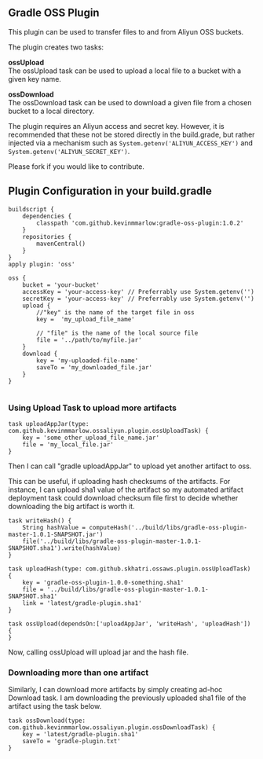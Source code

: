 Gradle OSS Plugin
----------------

This plugin can be used to transfer files to and from Aliyun OSS buckets.

The plugin creates two tasks:

**ossUpload**  
The ossUpload task can be used to upload a local file to a bucket with a given key name.

**ossDownload**  
The ossDownload task can be used to download a given file from a chosen bucket to a local directory.

The plugin requires an Aliyun access and secret key. However, it is recommended that these not be stored directly in the build.grade, but rather injected via a mechanism such as `System.getenv('ALIYUN_ACCESS_KEY')` and `System.getenv('ALIYUN_SECRET_KEY')`.

Please fork if you would like to contribute.

Plugin Configuration in your build.gradle
-----------------------------------------
```
buildscript {
    dependencies {
        classpath 'com.github.kevinmmarlow:gradle-oss-plugin:1.0.2'
    }
    repositories {
        mavenCentral()
    }
}
apply plugin: 'oss'

oss {
    bucket = 'your-bucket'
    accessKey = 'your-access-key' // Preferrably use System.getenv('')
    secretKey = 'your-access-key' // Preferrably use System.getenv('')
    upload {
        //"key" is the name of the target file in oss
        key =  'my_upload_file_name'
        
        // "file" is the name of the local source file
        file = '../path/to/myfile.jar' 
    }
    download {
        key = 'my-uploaded-file-name'
        saveTo = 'my_downloaded_file.jar'
    }
}


```

### Using Upload Task to upload more artifacts


```
task uploadAppJar(type: com.github.kevinmmarlow.ossaliyun.plugin.ossUploadTask) {
    key = 'some_other_upload_file_name.jar'
    file = 'my_local_file.jar'
}
```
Then I can call "gradle uploadAppJar" to upload yet another artifact to oss.

This can be useful, if uploading hash checksums of the artifacts. For instance, I can upload sha1 value of the artifact so my automated artifact deployment task could download checksum file first to decide whether downloading the big artifact is worth it.

```
task writeHash() {
    String hashValue = computeHash('../build/libs/gradle-oss-plugin-master-1.0.1-SNAPSHOT.jar')
    file('../build/libs/gradle-oss-plugin-master-1.0.1-SNAPSHOT.sha1').write(hashValue)
}

task uploadHash(type: com.github.skhatri.ossaws.plugin.ossUploadTask) {
    key = 'gradle-oss-plugin-1.0.0-something.sha1'
    file = '../build/libs/gradle-oss-plugin-master-1.0.1-SNAPSHOT.sha1'
    link = 'latest/gradle-plugin.sha1'
}

task ossUpload(dependsOn:['uploadAppJar', 'writeHash', 'uploadHash']) {
}
```
Now, calling ossUpload will upload jar and the hash file.

### Downloading more than one artifact ###

Similarly, I can download more artifacts by simply creating ad-hoc Download task. I am downloading the previously uploaded sha1 file of the artifact using the task below.

```
task ossDownload(type: com.github.kevinmmarlow.ossaliyun.plugin.ossDownloadTask) {
    key = 'latest/gradle-plugin.sha1'
    saveTo = 'gradle-plugin.txt'
}
```
